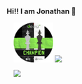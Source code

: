 ### Hi!! I am Jonathan 👋

<!--
**jonofficial/jonofficial** is a ✨ _special_ ✨ repository because its `README.md` (this file) appears on your GitHub profile.


Here are some ideas to get you started:

- 🔭 I’m currently working on ...
- 🌱 I’m currently learning ...
- 👯 I’m looking to collaborate on ...
- 🤔 I’m looking for help with ...
- 💬 Ask me about ...
- 📫 How to reach me: ...
- 😄 Pronouns: ...
- ⚡ Fun fact: ...
-->

<p>
    <img src="https://github.com/ojasaklechayt/ojasaklechayt/blob/1ac15979b7b0b0efd55e89a963aacc10a0c53df7/5-modified.png" width="90" />
    <img src="https://api.vaunt.dev/v1/github/entities/jonofficial/achievements?format=svg&limit=3&raw=true" width="350" />
</p>


<p>
    <img src="https://api.vaunt.dev/v1/github/entities/jonofficial/achievements?format=svg&limit=3&raw=true" width="350" />
</p>


